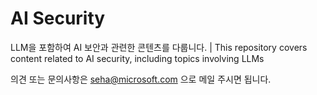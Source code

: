 # AI Security
LLM을 포함하여 AI 보안과 관련한 콘텐츠를 다룹니다. | This repository covers content related to AI security, including topics involving LLMs

의견 또는 문의사항은 seha@microsoft.com 으로 메일 주시면 됩니다.
